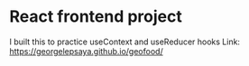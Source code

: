# React frontend project
I built this to practice useContext and useReducer hooks
Link: https://georgelepsaya.github.io/geofood/
